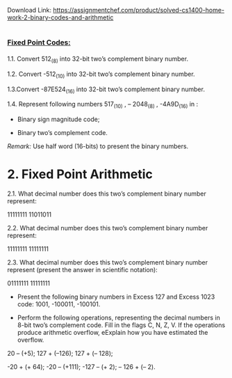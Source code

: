 Download Link: https://assignmentchef.com/product/solved-cs1400-home-work-2-binary-codes-and-arithmetic
<br>
<h1> <strong style="font-size: 16px;"><u>Fixed Point Codes:</u></strong></h1>

<strong><u> </u></strong>

1.1. Convert  512<sub>(8)</sub> into 32-bit two’s complement binary number.




1.2. Convert  -512<sub>(10)</sub> into 32-bit two’s complement binary number.




1.3.Convert  -87E524<sub>(16)</sub> into 32-bit two’s complement binary number.




1.4.  Represent following numbers 517<sub>(10)</sub> , – 2048<sub>(8)</sub> , -4A9D<sub>(16)</sub> in :

<ul>

 <li>Binary sign magnitude code;</li>

</ul>




<ul>

 <li>Binary two’s complement code.</li>

</ul>







<em>Remark:</em> Use half word (16-bits) to present the binary numbers.







<h1>2.       Fixed Point Arithmetic</h1>




2.1.  What decimal number does this two’s complement binary number represent:

11111111 11011011

2.2.  What decimal number does this two’s complement binary number represent:

11111111 11111111

2.3.  What decimal number does this two’s complement binary number represent (present the answer in scientific notation):

01111111 11111111







<ul>

 <li>Present the following binary numbers in Excess 127 and Excess 1023 code: 1001, -100011, -100101.</li>

</ul>




<ul>

 <li>Perform the following operations, representing the decimal numbers in 8-bit two’s complement code. Fill in the flags C, N, Z, V. If the operations produce arithmetic overflow, eExplain how you have estimated the overflow.</li>

</ul>




20 – (+5);     127 + (–126);   127 + (– 128);

-20 + (+ 64);    -20 – (+111);     -127 – (+ 2);      – 126 + (– 2).